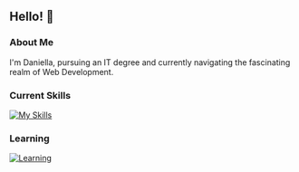 ## Hello! 🫰

### About Me
I'm Daniella, pursuing an IT degree and currently navigating the fascinating realm of Web Development.

### Current Skills
[![My Skills](https://skillicons.dev/icons?i=html,css,sass)](https://skillicons.dev)

### Learning
[![Learning](https://skillicons.dev/icons?i=js,java,php,mysql)](https://skillicons.dev)
